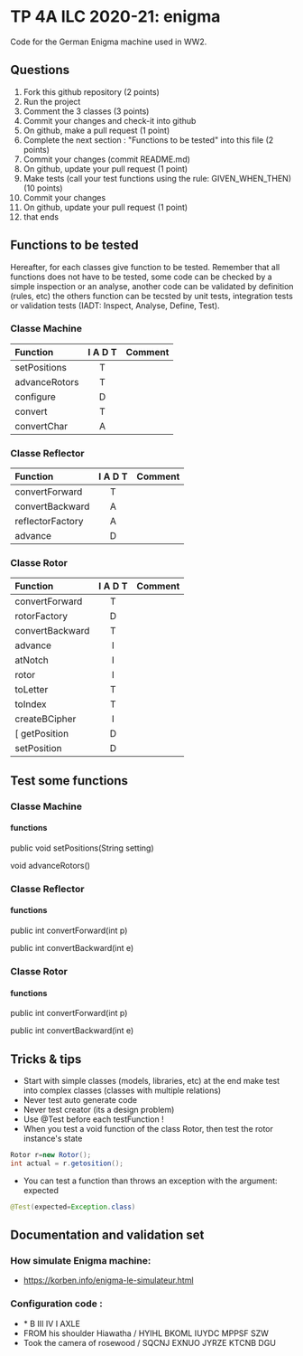 # TP 4A ILC 2020-21: enigma
Code for the German Enigma machine used in WW2.

## Questions
1. Fork this github repository  (2 points)
2. Run the project
3. Comment the 3 classes (3 points)
4. Commit your changes and check-it into github
5. On github, make a pull request (1 point)
6. Complete the next section : "Functions to be tested" into this file (2 points)
7. Commit your changes (commit README.md)
8. On github, update your pull request (1 point)
9. Make tests (call your test functions using the rule: GIVEN_WHEN_THEN) (10 points)
10. Commit your changes
11. On github, update your pull request (1 point)
12. that ends

## Functions to be tested
Hereafter, for each classes give function to be tested. Remember that all functions does not have to be tested, some code can be checked by a simple inspection or an analyse, another code can be validated by definition (rules, etc) the others function can be tecsted by unit tests, integration tests or validation tests (IADT: Inspect, Analyse, Define, Test). 

### Classe Machine

| Function      |     I A D T     |        Comment  |
| :------------ | :-------------: | :------------- |
| setPositions  |        T        |                 |
| advanceRotors |        T        |                 |
| configure	|  	 D	  |  		    |
| convert	|  	 T	  |  		    |
| convertChar	|  	 A	  |  		    |


### Classe Reflector

| Function      |     I A D T     |        Comment |
| :------------ | :-------------: | :------------- |
| convertForward  |    T          |                |
| convertBackward |    A          |                |
| reflectorFactory|    A          |                |
| advance         |    D          |                |

### Classe Rotor

| Function      |     I A D T     |        Comment |
| :------------ | :-------------: | :------------- |
| convertForward  |   T 	  |  		   |
| rotorFactory  |     D		  |   		   |
| convertBackward |   T 	  |  	           |
| advance	 |    I		  |  		|
| atNotch	|     I		  |  		|
| rotor		|     I 	  |  		|
| toLetter	|     T		  | 		|
| toIndex	|     T		  |  		|
| createBCipher |     I		  |  		|
[ getPosition	|     D		  |
| setPosition   |     D		  |

## Test some functions

### Classe Machine
#### functions

public void setPositions(String setting)

void advanceRotors()

### Classe Reflector
#### functions

public int convertForward(int p)

public int convertBackward(int e)

### Classe Rotor
#### functions

public int convertForward(int p)

public int convertBackward(int e)

## Tricks & tips

- Start with simple classes (models, libraries, etc) at the end make test into complex classes (classes with multiple relations)
- Never test auto generate code
- Never test creator (its a design problem)
- Use @Test before each testFunction !
- When you test a void function of the class Rotor, then test the rotor instance's state
```Java
Rotor r=new Rotor();
int actual = r.getosition();
```
- You can test a function than throws an exception with the argument: expected
```Java
@Test(expected=Exception.class)
```
## Documentation and validation set
### How simulate Enigma machine:
- https://korben.info/enigma-le-simulateur.html
### Configuration code :
- \* B III IV I AXLE
- FROM his shoulder Hiawatha / HYIHL BKOML IUYDC MPPSF SZW
- Took the camera of rosewood / SQCNJ EXNUO JYRZE KTCNB DGU



 
